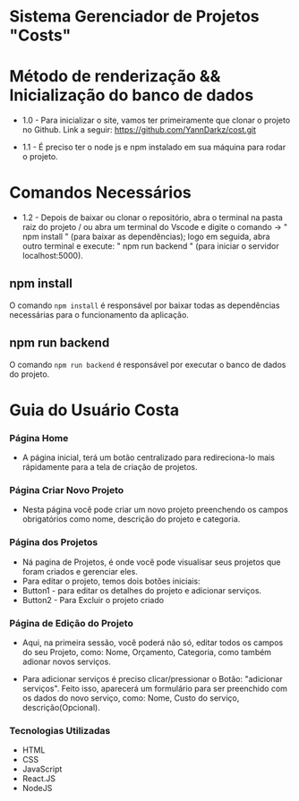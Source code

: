 # Sistema Gerenciador de Projetos "Costs"

# Método de renderização && Inicialização do banco de dados

* 1.0 - Para inicializar o site, vamos ter primeiramente que clonar o projeto no Github. 
Link a seguir: https://github.com/YannDarkz/cost.git
- 1.1 - É preciso ter o node js e npm instalado em sua máquina para rodar o projeto.

# Comandos Necessários

*  1.2 - Depois  de baixar ou clonar o repositório, abra o terminal na pasta  raiz do projeto / ou abra um terminal do Vscode e digite o comando -> 
" npm install "  (para baixar as dependências);
logo em seguida, abra outro terminal  e execute: 
" npm run backend "  (para iniciar o servidor localhost:5000).

## npm install 
O comando `npm install` é responsável por baixar todas as dependências necessárias para o funcionamento da aplicação.

## npm run backend
O comando `npm run backend` é responsável por executar o banco de dados do projeto.

# Guia do Usuário Costa
### Página Home
* A página inicial, terá um botão centralizado para redireciona-lo mais rápidamente  para a tela de criação de projetos.

### Página Criar Novo Projeto
* Nesta  página você pode criar um novo projeto preenchendo os campos obrigatórios como nome, descrição do projeto e categoria.

### Página dos Projetos
* Ná pagina de Projetos, é onde você pode visualisar seus projetos que foram criados e gerenciar  eles.
* Para editar o projeto, temos dois botões iniciais:
* Button1 -  para editar os detalhes do projeto e adicionar serviços.
* Button2 - Para Excluir o projeto criado


### Página de Edição do Projeto
* Aqui, na primeira sessão, você poderá não só, editar todos os campos do seu Projeto, como: Nome, Orçamento, Categoria, como também adionar novos serviços.

* Para adicionar serviços é preciso clicar/pressionar o Botão: "adicionar serviços". Feito isso, aparecerá um formulário para ser preenchido com os dados do novo serviço, como: Nome, Custo do serviço, descrição(Opcional).

### Tecnologias Utilizadas
* HTML
* CSS 
* JavaScript
* React.JS   
* NodeJS